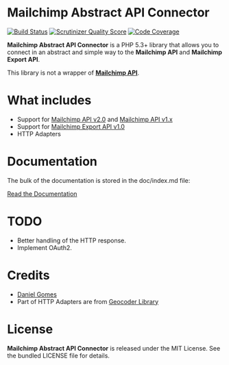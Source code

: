 Mailchimp Abstract API Connector
================================

[![Build Status](https://travis-ci.org/danielcsgomes/MailchimpApiConnector.png?branch=master)](https://travis-ci.org/danielcsgomes/MailchimpApiConnector) [![Scrutinizer Quality Score](https://scrutinizer-ci.com/g/danielcsgomes/MailchimpApi/badges/quality-score.png?s=435ce0fae0b07d7c445af8f67125f537c10f20e5)](https://scrutinizer-ci.com/g/danielcsgomes/MailchimpApi/) [![Code Coverage](https://scrutinizer-ci.com/g/danielcsgomes/MailchimpApi/badges/coverage.png?s=9aba2cb57afa875a6f7006f2bfbdb856ab3135a2)](https://scrutinizer-ci.com/g/danielcsgomes/MailchimpApi/)

**Mailchimp Abstract API Connector** is a PHP 5.3+ library that allows you to connect in an abstract and simple way to the **Mailchimp API** and **Mailchimp Export API**.

This library is not a wrapper of [**Mailchimp API**](http://apidocs.mailchimp.com/).

# What includes

 * Support for [Mailchimp API v2.0](http://apidocs.mailchimp.com/api/2.0/) and [Mailchimp API v1.x](http://apidocs.mailchimp.com/api/1.3/)
 * Support for [Mailchimp Export API v1.0](http://apidocs.mailchimp.com/export/1.0/)
 * HTTP Adapters

# Documentation

The bulk of the documentation is stored in the doc/index.md file:

[Read the Documentation](https://github.com/danielcsgomes/MailchimpApi/blob/master/doc/index.md)

# TODO

* Better handling of the HTTP response.
* Implement OAuth2.

# Credits

* [Daniel Gomes](me@danielcsgomes.com)
* Part of HTTP Adapters are from [Geocoder Library](https://github.com/geocoder-php/Geocoder)

# License

**Mailchimp Abstract API Connector** is released under the MIT License. See the bundled LICENSE file for details.
